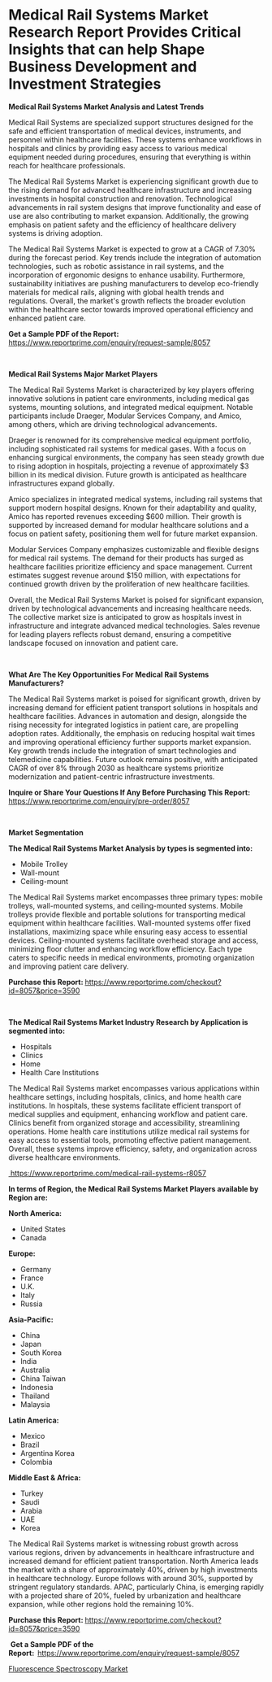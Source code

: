 <p><h1>Medical Rail Systems Market Research Report Provides Critical Insights that can help Shape Business Development and Investment Strategies</h1></p><p><strong>Medical Rail Systems Market Analysis and Latest Trends</strong></p>
<p><p>Medical Rail Systems are specialized support structures designed for the safe and efficient transportation of medical devices, instruments, and personnel within healthcare facilities. These systems enhance workflows in hospitals and clinics by providing easy access to various medical equipment needed during procedures, ensuring that everything is within reach for healthcare professionals.</p><p>The Medical Rail Systems Market is experiencing significant growth due to the rising demand for advanced healthcare infrastructure and increasing investments in hospital construction and renovation. Technological advancements in rail system designs that improve functionality and ease of use are also contributing to market expansion. Additionally, the growing emphasis on patient safety and the efficiency of healthcare delivery systems is driving adoption.</p><p>The Medical Rail Systems Market is expected to grow at a CAGR of 7.30% during the forecast period. Key trends include the integration of automation technologies, such as robotic assistance in rail systems, and the incorporation of ergonomic designs to enhance usability. Furthermore, sustainability initiatives are pushing manufacturers to develop eco-friendly materials for medical rails, aligning with global health trends and regulations. Overall, the market's growth reflects the broader evolution within the healthcare sector towards improved operational efficiency and enhanced patient care.</p></p>
<p><strong>Get a Sample PDF of the Report:&nbsp;</strong> <a href="https://www.reportprime.com/enquiry/request-sample/8057?utm_campaign=2320&utm_medium=2&utm_source=Github&utm_content=ia&utm_term=19032025&utm_id=medical-rail-systems">https://www.reportprime.com/enquiry/request-sample/8057</a></p>
<p>&nbsp;</p>
<p><strong>Medical Rail Systems Major Market Players</strong></p>
<p><p>The Medical Rail Systems Market is characterized by key players offering innovative solutions in patient care environments, including medical gas systems, mounting solutions, and integrated medical equipment. Notable participants include Draeger, Modular Services Company, and Amico, among others, which are driving technological advancements.</p><p>Draeger is renowned for its comprehensive medical equipment portfolio, including sophisticated rail systems for medical gases. With a focus on enhancing surgical environments, the company has seen steady growth due to rising adoption in hospitals, projecting a revenue of approximately $3 billion in its medical division. Future growth is anticipated as healthcare infrastructures expand globally.</p><p>Amico specializes in integrated medical systems, including rail systems that support modern hospital designs. Known for their adaptability and quality, Amico has reported revenues exceeding $600 million. Their growth is supported by increased demand for modular healthcare solutions and a focus on patient safety, positioning them well for future market expansion.</p><p>Modular Services Company emphasizes customizable and flexible designs for medical rail systems. The demand for their products has surged as healthcare facilities prioritize efficiency and space management. Current estimates suggest revenue around $150 million, with expectations for continued growth driven by the proliferation of new healthcare facilities.</p><p>Overall, the Medical Rail Systems Market is poised for significant expansion, driven by technological advancements and increasing healthcare needs. The collective market size is anticipated to grow as hospitals invest in infrastructure and integrate advanced medical technologies. Sales revenue for leading players reflects robust demand, ensuring a competitive landscape focused on innovation and patient care.</p></p>
<p>&nbsp;</p>
<p><strong>What Are The Key Opportunities For Medical Rail Systems Manufacturers?</strong></p>
<p><p>The Medical Rail Systems market is poised for significant growth, driven by increasing demand for efficient patient transport solutions in hospitals and healthcare facilities. Advances in automation and design, alongside the rising necessity for integrated logistics in patient care, are propelling adoption rates. Additionally, the emphasis on reducing hospital wait times and improving operational efficiency further supports market expansion. Key growth trends include the integration of smart technologies and telemedicine capabilities. Future outlook remains positive, with anticipated CAGR of over 8% through 2030 as healthcare systems prioritize modernization and patient-centric infrastructure investments.</p></p>
<p><strong>Inquire or Share Your Questions If Any Before Purchasing This Report:</strong> <a href="https://www.reportprime.com/enquiry/pre-order/8057?utm_campaign=2320&utm_medium=2&utm_source=Github&utm_content=ia&utm_term=19032025&utm_id=medical-rail-systems">https://www.reportprime.com/enquiry/pre-order/8057</a></p>
<p>&nbsp;</p>
<p><strong>Market Segmentation</strong></p>
<p><strong>The Medical Rail Systems Market Analysis by types is segmented into:</strong></p>
<p><ul><li>Mobile Trolley</li><li>Wall-mount</li><li>Ceiling-mount</li></ul></p>
<p><p>The Medical Rail Systems market encompasses three primary types: mobile trolleys, wall-mounted systems, and ceiling-mounted systems. Mobile trolleys provide flexible and portable solutions for transporting medical equipment within healthcare facilities. Wall-mounted systems offer fixed installations, maximizing space while ensuring easy access to essential devices. Ceiling-mounted systems facilitate overhead storage and access, minimizing floor clutter and enhancing workflow efficiency. Each type caters to specific needs in medical environments, promoting organization and improving patient care delivery.</p></p>
<p><strong>Purchase this Report:&nbsp;</strong><a href="https://www.reportprime.com/checkout?id=8057&price=3590&utm_campaign=2320&utm_medium=2&utm_source=Github&utm_content=ia&utm_term=19032025&utm_id=medical-rail-systems">https://www.reportprime.com/checkout?id=8057&price=3590</a></p>
<p>&nbsp;</p>
<p><strong>The Medical Rail Systems Market Industry Research by Application is segmented into:</strong></p>
<p><ul><li>Hospitals</li><li>Clinics</li><li>Home</li><li>Health Care Institutions</li></ul></p>
<p><p>The Medical Rail Systems market encompasses various applications within healthcare settings, including hospitals, clinics, and home health care institutions. In hospitals, these systems facilitate efficient transport of medical supplies and equipment, enhancing workflow and patient care. Clinics benefit from organized storage and accessibility, streamlining operations. Home health care institutions utilize medical rail systems for easy access to essential tools, promoting effective patient management. Overall, these systems improve efficiency, safety, and organization across diverse healthcare environments.</p></p>
<p><a href="https://www.reportprime.com/medical-rail-systems-r8057?utm_campaign=2320&utm_medium=2&utm_source=Github&utm_content=ia&utm_term=19032025&utm_id=medical-rail-systems">&nbsp;https://www.reportprime.com/medical-rail-systems-r8057</a></p>
<p><strong>In terms of Region, the Medical Rail Systems Market Players available by Region are:</strong></p>
<p>
    <p> <strong> North America: </strong>
        <ul>
            <li>United States</li>
            <li>Canada</li>
        </ul>
        </p> 
    <p> <strong> Europe: </strong>
        <ul>
            <li>Germany</li>
            <li>France</li>
            <li>U.K.</li>
            <li>Italy</li>
            <li>Russia</li>
        </ul>
        </p> 
    <p> <strong> Asia-Pacific: </strong>
        <ul>
            <li>China</li>
            <li>Japan</li>
            <li>South Korea</li>
            <li>India</li>
            <li>Australia</li>
            <li>China Taiwan</li>
            <li>Indonesia</li>
            <li>Thailand</li>
            <li>Malaysia</li>
        </ul>
        </p> 
    <p> <strong> Latin America: </strong>
        <ul>
            <li>Mexico</li>
            <li>Brazil</li>
            <li>Argentina Korea</li>
            <li>Colombia</li>
        </ul>
        </p> 
    <p> <strong> Middle East & Africa: </strong>
        <ul>
            <li>Turkey</li>
            <li>Saudi</li>
            <li>Arabia</li>
            <li>UAE</li>
            <li>Korea</li>
        </ul>
    </p>
    </p>
<p><p>The Medical Rail Systems market is witnessing robust growth across various regions, driven by advancements in healthcare infrastructure and increased demand for efficient patient transportation. North America leads the market with a share of approximately 40%, driven by high investments in healthcare technology. Europe follows with around 30%, supported by stringent regulatory standards. APAC, particularly China, is emerging rapidly with a projected share of 20%, fueled by urbanization and healthcare expansion, while other regions hold the remaining 10%.</p></p>
<p><strong>Purchase this Report: </strong><a href="https://www.reportprime.com/checkout?id=8057&price=3590&utm_campaign=2320&utm_medium=2&utm_source=Github&utm_content=ia&utm_term=19032025&utm_id=medical-rail-systems">https://www.reportprime.com/checkout?id=8057&price=3590</a></p>
<p>&nbsp;<strong>Get a Sample PDF of the Report:&nbsp;&nbsp;</strong><a href="https://www.reportprime.com/enquiry/request-sample/8057?utm_campaign=2320&utm_medium=2&utm_source=Github&utm_content=ia&utm_term=19032025&utm_id=medical-rail-systems">https://www.reportprime.com/enquiry/request-sample/8057</a></p>
<p><strong></strong></p>
<p><p><a href="https://github.com/watzondechao/Market-Research-Report-List-1/blob/main/fluorescence-spectroscopy-market.md?utm_campaign=2320&utm_medium=2&utm_source=Github&utm_content=ia&utm_term=19032025&utm_id=medical-rail-systems">Fluorescence Spectroscopy Market</a></p></p>